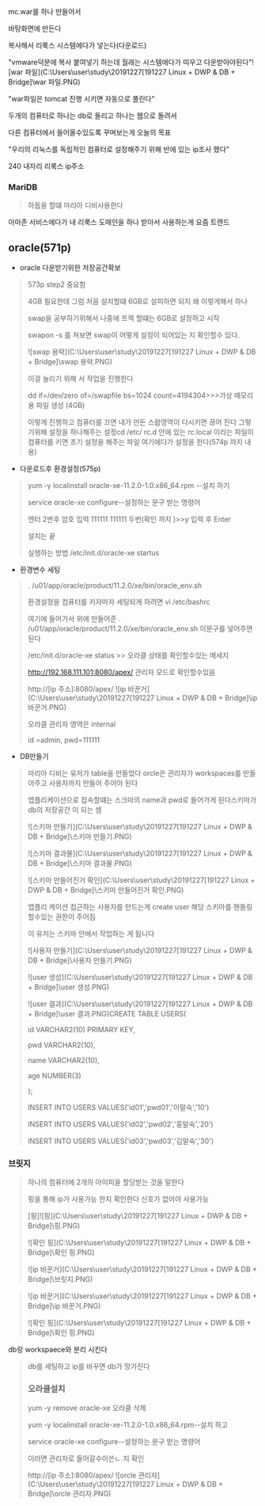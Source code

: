 mc.war를 하나 만들어서 

바탕화면에 만든다

복사해서 리룩스 시스템에다가 넣는다(다운로드)

"vmware덕분에 복사 붙여넣기 하는데 월래는 시스템에다가 띠우고 다운받아야된다"![war 파일](C:\Users\user\study\20191227[191227 Linux + DWP & DB + Bridge]\war 파일.PNG)

"war파일은 tomcat 진행 시키면 자동으로 풀린다"

두개의 컴퓨터로  하나는 db로 돌리고 하나는 웹으로 돌려서



다른 컴퓨터에서 들어올수있도록 꾸며보는게 오늘의 목표

"우리의 리눅스를 독립적인 컴퓨터로 설정해주기 위해 반에 있는 ip조사 했다"





240 내자리 리룩스 ip주소

### MariDB

> 하둡을 할떄 마리아 디비사용한다

아마존 서비스에다가 내 리룩스 도매인을 하나 받아서 사용하는게 요즘 트렌드



## oracle(571p)

- oracle 다운받기위한 저장공간확보

> 573p step2 중요함
>
> 4GB 필요한데 그럼 처음 설치할떄 6GB로 설피하면 되지 왜 이렇게해서 하나
>
> swap을 공부하기위해서 나중에 프젝 할떄는 6GB로 설정하고 시작
>
> swapon -s 를 쳐보면 swap이 어떻게 설정이 되어있는 지 확인할수 있다.
>
> ![swap 용략](C:\Users\user\study\20191227[191227 Linux + DWP & DB + Bridge]\swap 용략.PNG)
>
> 이걸 늘리기 위해 서 작업을 진행한다
>
> dd if=/dev/zero of=/swapfile bs=1024 count=4194304>>>가상 메모리용 파일 생성 (4GB)
>
>  
>
> 이렇게 진행하고 컴퓨터를 끄면 내가 만든 스왑영역이 다시키면 끊어 진다 그렇기위해 설정을 하나해주는 설정cd /etc/ rc.d 안에 있는 rc.local 이라는 파일이 컴퓨터를 키면 초기 설정을 해주는 파일 여기에다가 설정을 한다(574p 까지 내용)

- 다운로드후 환경설정(575p)

> yum -y localinstall oracle-xe-11.2.0-1.0.x86_64.rpm  --설치 하기
>
> service oracle-xe configure--설정하는 문구 받는 명령어
>
> 엔터 2번후 암호 입력 111111  111111 두번(확인 까지 )>>y 입력 후 Enter
>
> 설치는 끝
>
> 실행하는 방법 /etc/init.d/oracle-xe startus

- 환경변수 세팅

> . /u01/app/oracle/product/11.2.0/xe/bin/oracle_env.sh
>
> 환경설정을 컴퓨터를 키자마자 세팅되게 하려면  vi /etc/bashrc
>
> 여기에 들어가서 위에 만들어준 . /u01/app/oracle/product/11.2.0/xe/bin/oracle_env.sh 이문구를 넣어주면 된다
>
> /etc/init.d/oracle-xe status >> 오라클 상태를 확인할수있는 메세지
>
> http://192.168.111.101:8080/apex/ 관리자 모드로 확인할수있음
>
> http://[ip 주소]:8080/apex/ ![ip 바꾼거](C:\Users\user\study\20191227[191227 Linux + DWP & DB + Bridge]\ip 바꾼거.PNG)
>
> 오라클 관리자 영역은 internal
>
> id =admin, pwd=111111

- DB만들기

> 마리아 디비는 유저가 table을 만들었다 orcle은 관리자가 workspaces를 만들어주고 사용자까지 만들어 주어야 된다
>
> 앱플리케이션으로 접속할떄는 스크마의 name과 pwd로 들어가게 된다스키마가 db의 저장공간 이 되는 셈
>
> 
>
> ![스키마 만들기](C:\Users\user\study\20191227[191227 Linux + DWP & DB + Bridge]\스키마 만들기.PNG)
>
> ![스키마 결과물](C:\Users\user\study\20191227[191227 Linux + DWP & DB + Bridge]\스키마 결과물.PNG)
>
> ![스키마 만들어진거 확인](C:\Users\user\study\20191227[191227 Linux + DWP & DB + Bridge]\스키마 만들어진거 확인.PNG)
>
> 앱플리 케이션 접근하는 사용자를 만드는게 create user 해당 스키마를 핸들링 할수있는 권한이 주어짐 
>
> 
>
> 이 유저는 스키마 안에서 작업하는 게 됩니다
>
> ![사용자 만들기](C:\Users\user\study\20191227[191227 Linux + DWP & DB + Bridge]\사용자 만들기.PNG)
>
> ![user 생성](C:\Users\user\study\20191227[191227 Linux + DWP & DB + Bridge]\user 생성.PNG)
>
> 
>
> ![user 결과](C:\Users\user\study\20191227[191227 Linux + DWP & DB + Bridge]\user 결과.PNG)CREATE TABLE USERS(
>
> id VARCHAR2(10) PRIMARY KEY,
>
> pwd VARCHAR2(10),
>
> name VARCHAR2(10),
>
> age NUMBER(3)
>
> );
>
> INSERT INTO USERS VALUES('id01','pwd01','이말숙','10')
>
> INSERT INTO USERS VALUES('id02','pwd02','홍말숙','20')
>
> INSERT INTO USERS VALUES('id03','pwd03','김말숙','30')

### 브릿지

> 하나의 컴퓨터에 2개의 아이피을 할당받는 것을 말한다
>
> 
>
> 핑을 통해 ip가 사용가능 한지 확인한다 신호가 없어야 사용가능
>
> [핑]![핑](C:\Users\user\study\20191227[191227 Linux + DWP & DB + Bridge]\핑.PNG)
>
> ![확인 핑](C:\Users\user\study\20191227[191227 Linux + DWP & DB + Bridge]\확인 핑.PNG)
>
> ![ip 바꾼거](C:\Users\user\study\20191227[191227 Linux + DWP & DB + Bridge]\브릿지.PNG)

> ![ip 바꾼거](C:\Users\user\study\20191227[191227 Linux + DWP & DB + Bridge]\ip 바꾼거.PNG)
>
> ![확인 핑](C:\Users\user\study\20191227[191227 Linux + DWP & DB + Bridge]\확인 핑.PNG)

db랑 workspaece와 분리 시킨다



> db를 세팅하고 ip를 바꾸면 db가 망가진다
>
> ### 오라클설치
>
> yum -y remove oracle-xe 오라클 삭제
>
> yum -y localinstall oracle-xe-11.2.0-1.0.x86_64.rpm--설치 하고  
>
> service oracle-xe configure--설정하는 문구 받는 명령어
>
> 이러면 관리자로 들어갈수이쓴ㄴ 지 확인
>
> http://[ip 주소]:8080/apex/ ![orcle 관리자](C:\Users\user\study\20191227[191227 Linux + DWP & DB + Bridge]\orcle 관리자.PNG)
>
> 
>
> 
>
> 

> 



> 
>
> 